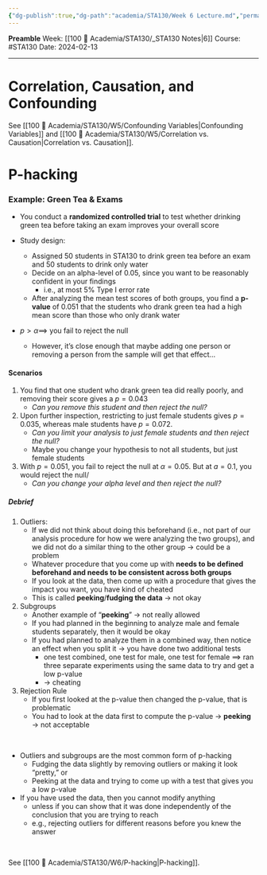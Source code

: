 ```yaml
---
{"dg-publish":true,"dg-path":"academia/STA130/Week 6 Lecture.md","permalink":"/academia/sta-130/week-6-lecture/","created":"2024-02-13T19:48:06.506-05:00","updated":"2024-03-04T14:55:29.616-05:00"}
---
```


**Preamble**
Week: [[100 📒 Academia/STA130/_STA130 Notes\|6]]
Course: #STA130
Date: 2024-02-13

---
# Correlation, Causation, and Confounding

See [[100 📒 Academia/STA130/W5/Confounding Variables\|Confounding Variables]] and [[100 📒 Academia/STA130/W5/Correlation vs. Causation\|Correlation vs. Causation]].

# P-hacking

### Example: Green Tea & Exams

- You conduct a **randomized controlled trial** to test whether drinking green tea before taking an exam improves your overall score

- Study design:
	- Assigned 50 students in STA130 to drink green tea before an exam and 50 students to drink only water
	- Decide on an alpha-level of 0.05, since you want to be reasonably confident in your findings
		- i.e., at most 5% Type I error rate
	- After analyzing the mean test scores of both groups, you find a **p-value** of 0.051 that the students who drank green tea had a high mean score than those who only drank water
- $p > \alpha \implies$ you fail to reject the null
	- However, it’s close enough that maybe adding one person or removing a person from the sample will get that effect…

#### Scenarios
1. You find that one student who drank green tea did really poorly, and removing their score gives a $p = 0.043$
	- *Can you remove this student and then reject the null?*
2. Upon further inspection, restricting to just female students gives $p = 0.035$, whereas male students have $p = 0.072$.
	- *Can you limit your analysis to just female students and then reject the null?*
	- Maybe you change your hypothesis to not all students, but just female students
3. With $p = 0.051$, you fail to reject the null at $\alpha = 0.05$. But at $a = 0.1$, you would reject the null/
	- *Can you change your alpha level and then reject the null?*

##### Debrief
1. Outliers:
	- If we did not think about doing this beforehand (i.e., not part of our analysis procedure for how we were analyzing the two groups), and we did not do a similar thing to the other group → could be a problem
	- Whatever procedure that you come up with **needs to be defined beforehand and needs to be consistent across both groups**
	- If you look at the data, then come up with a procedure that gives the impact you want, you have kind of cheated
	- This is called **peeking**/**fudging the data** → not okay
2. Subgroups
	- Another example of “**peeking**” → not really allowed
	- If you had planned in the beginning to analyze male and female students separately, then it would be okay
	- If you had planned to analyze them in a combined way, then notice an effect when you split it → you have done two additional tests
		- one test combined, one test for male, one test for female $\implies$ ran three separate experiments using the same data to try and get a low p-value
		- → cheating
3. Rejection Rule
	- If you first looked at the p-value then changed the p-value, that is problematic
	- You had to look at the data first to compute the p-value → **peeking** → not acceptable

<br>

- Outliers and subgroups are the most common form of p-hacking
	- Fudging the data slightly by removing outliers or making it look “pretty,” or
	- Peeking at the data and trying to come up with a test that gives you a low p-value
- If you have used the data, then you cannot modify anything
	- unless if you can show that it was done independently of the conclusion that you are trying to reach
	- e.g., rejecting outliers for different reasons before you knew the answer

<br>

See [[100 📒 Academia/STA130/W6/P-hacking\|P-hacking]].
